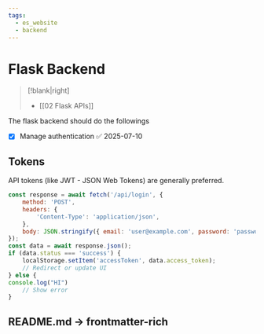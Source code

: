 ```yaml
---
tags:
  - es_website
  - backend
---
```


# Flask Backend 
>[!blank|right]
>- [[02 Flask APIs]]

The flask backend should do the followings
- [x] Manage authentication ✅ 2025-07-10


## Tokens

API tokens (like JWT - JSON Web Tokens) are generally preferred.
```js
const response = await fetch('/api/login', {
    method: 'POST',
    headers: {
        'Content-Type': 'application/json',
    },
    body: JSON.stringify({ email: 'user@example.com', password: 'password123' }),
});
const data = await response.json();
if (data.status === 'success') {
    localStorage.setItem('accessToken', data.access_token);
    // Redirect or update UI
} else {
console.log("HI")
    // Show error
}
```

## README.md -> frontmatter-rich
